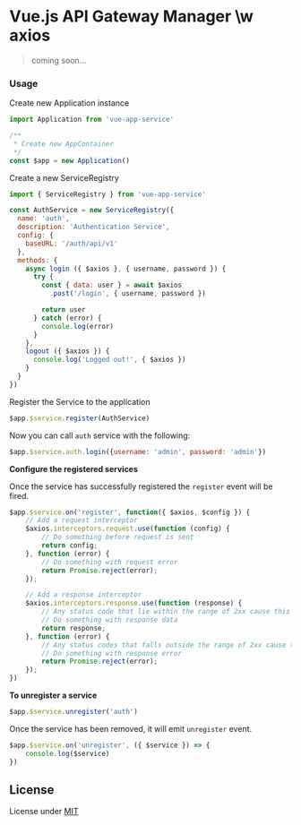 # Vue.js API Gateway Manager \w axios

> coming soon...

### Usage

Create new Application instance
```js
import Application from 'vue-app-service'

/**
 * Create new AppContainer
 */
const $app = new Application()
```

Create a new ServiceRegistry
```js
import { ServiceRegistry } from 'vue-app-service'

const AuthService = new ServiceRegistry({
  name: 'auth',
  description: 'Authentication Service',
  config: {
    baseURL: '/auth/api/v1'
  },
  methods: {
    async login ({ $axios }, { username, password }) {
      try {
        const { data: user } = await $axios
          .post('/login', { username, password })

        return user
      } catch (error) {
        console.log(error)
      }
    },
    logout ({ $axios }) {
      console.log('Logged out!', { $axios })
    }
  }
})
```

Register the Service to the application
```js
$app.$service.register(AuthService)
```

Now you can call `auth` service with the following:
```js
$app.$service.auth.login({username: 'admin', password: 'admin'})
```

**Configure the registered services**

Once the service has successfully registered the `register` event will be fired.

```js
$app.$service.on('register', function({ $axios, $config }) {
    // Add a request interceptor
    $axios.interceptors.request.use(function (config) {
        // Do something before request is sent
        return config;
    }, function (error) {
        // Do something with request error
        return Promise.reject(error);
    });

    // Add a response interceptor
    $axios.interceptors.response.use(function (response) {
        // Any status code that lie within the range of 2xx cause this function to trigger
        // Do something with response data
        return response;
    }, function (error) {
        // Any status codes that falls outside the range of 2xx cause this function to trigger
        // Do something with response error
        return Promise.reject(error);
    });
})
```

**To unregister a service**
```js
$app.$service.unregister('auth')
```

Once the service has been removed, it will emit `unregister` event.

```js
$app.$service.on('unregister', ({ $service }) => {
    console.log($service)
})
```

## License
License under [MIT](LICENSE)

